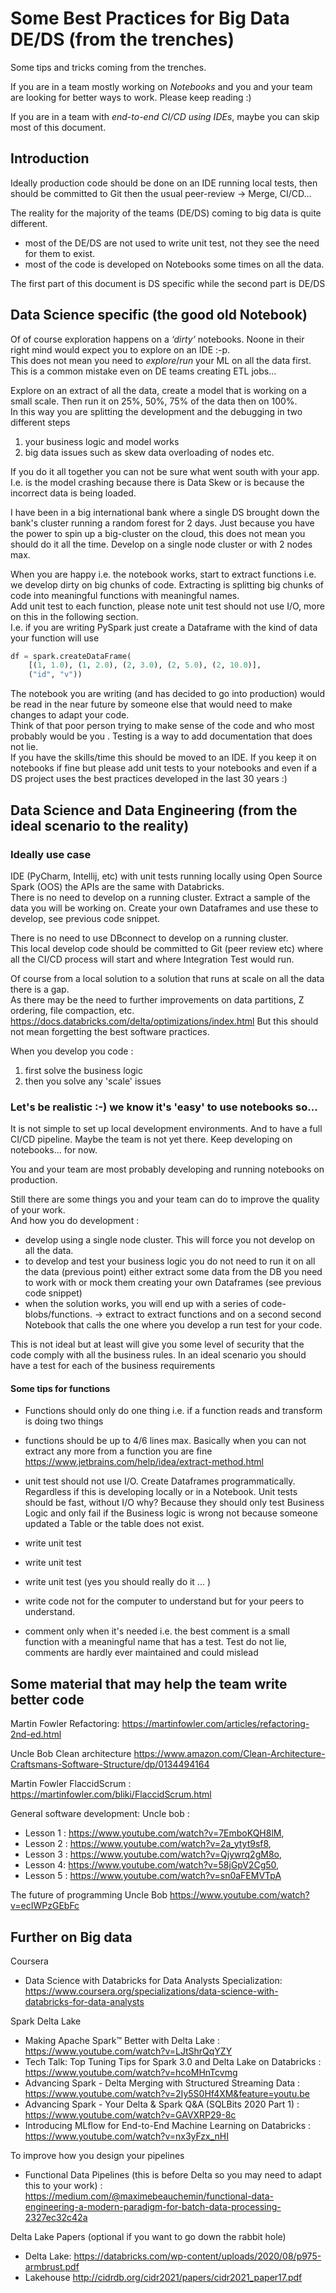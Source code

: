 # Some Best Practices for Big Data DE/DS (from the trenches)

Some tips and tricks coming from the trenches.

If you are in a team mostly working on *Notebooks* and you and your team are looking for better ways to work. Please keep reading :)  

If you are in a team with *end-to-end CI/CD using IDEs*, maybe you can skip most of this document. 



## Introduction

Ideally production code should be done on an IDE running local tests, then should be committed to Git then the usual peer-review -> Merge, CI/CD...

The reality for the majority of the teams (DE/DS) coming to big data is quite different. 
* most of the DE/DS are not used to write unit test, not they see the need for them to exist. 
* most of the code is developed on Notebooks some times on all the data.

The first part of this document is DS specific while the second part is DE/DS


## Data Science specific (the good old Notebook) 

Of of course exploration happens on a *‘dirty’* notebooks.  Noone in their right mind would expect you to explore on an IDE :-p.      
This does not mean you need to  *explore*/*run* your ML on all the data first.  This is a common mistake even on DE teams creating ETL jobs...   

Explore on an extract of all the data, create a model that is working on a small scale. Then run it on 25%, 50%, 75% of the data then on 100%.    
In this way you are splitting the development and the debugging in two different steps   
1. your business logic and model works    
1. big data issues such as skew data overloading of nodes etc.    

If you do it all together you can not be sure what went south with your app. I.e. is the 
model crashing because there is Data Skew or is because the incorrect data is being loaded.   

I have been in a big international bank where a single DS brought down the bank's cluster  running a random forest for 2 days.  Just because you have the power to spin up a big-cluster on the cloud, this does not mean you should do it all the time.  Develop on a single node cluster or with 2 nodes max. 
   
When you are happy i.e. the notebook works, start to extract functions i.e. we develop dirty on big chunks of code. Extracting is splitting big chunks of code into meaningful functions with meaningful names.  
Add unit test to each function, please note unit test should not use I/O, more on this in the following section.   
I.e. if you are writing PySpark just create a Dataframe with the kind of data your function will use 

```python
df = spark.createDataFrame(
    [(1, 1.0), (1, 2.0), (2, 3.0), (2, 5.0), (2, 10.0)],
    ("id", "v"))
```
   
The notebook you are writing (and has decided to go into production) would be read in the near future by someone else that would need to make changes to adapt your code.  
Think of that poor person trying to make sense of the code    and who most probably  would be you . Testing is a way to add documentation that does not lie.  
If you have the skills/time this should be moved to an IDE. If you keep it on notebooks if fine but  please add unit tests to your notebooks and even if a DS project uses the best practices developed in the last 30 years :) 


 ## Data Science and Data Engineering (from the ideal scenario to the reality)

### Ideally use case 

IDE (PyCharm, Intellij, etc)  with unit tests running locally using Open Source Spark (OOS) the APIs are the same with Databricks.  
There is no need to develop on a running cluster. Extract a sample of the data you will be working on. Create your own Dataframes and use these to develop, see previous code snippet. 


There is no need to use DBconnect to develop on a running cluster.  
This local develop code should be committed to Git (peer review etc) where all the CI/CD process will start and where Integration Test would run.   

Of course from a local solution to a solution that runs at scale on all the data there is a gap.  
As there may be the need to further improvements on data partitions, Z ordering, file compaction, etc.   https://docs.databricks.com/delta/optimizations/index.html 
But this should not mean forgetting the best software practices. 

When you develop you code :
1. first solve the business logic 
1. then you solve any 'scale' issues 



### Let's be realistic :-) we know it's 'easy' to use notebooks so...

It is not simple to set up local development environments. And to have a full CI/CD pipeline. Maybe the team is not yet there. Keep developing on notebooks... for now. 

You and your team are most probably developing and running notebooks on production.

Still there are some things you and your team can do to improve the quality of your work.  
And how you do development : 

* develop using a single node cluster. This will force you not develop on all the data. 
* to develop and test your business logic you do not need to run it on all the data (previous point) either extract some data from the DB you need to work with or mock them creating your own Dataframes (see previous code snippet)   
* when the solution works, you will end up with a series of code-blobs/functions. -> extract to extract functions and on a second second Notebook that calls the one where you develop a  run test for your code. 

This is not ideal but at least will give you some level of security that the code comply with all the business rules. In an ideal scenario you should have a test for each of the business requirements 

#### Some tips for functions 
* Functions should only do one thing i.e. if a function reads and transform is doing two things
* functions should be up to 4/6 lines max. Basically when you can not extract any more from a function you are fine   https://www.jetbrains.com/help/idea/extract-method.html 

* unit test should not use I/O. Create Dataframes programmatically. Regardless if this is developing locally or in a Notebook. Unit tests should be fast, without I/O why? Because they should only test Business Logic and only fail if the Business logic is wrong not because someone updated a Table or the table does not exist.

* write unit test 

* write unit test 

* write unit test (yes you should really do it ...    )

* write code not for the computer to understand but for your peers to understand. 

* comment only when it's needed i.e. the best comment is a small function with a meaningful name that has a test. Test do not lie, comments are hardly  ever maintained and could mislead 


## Some material that may help the team write better code

 

Martin Fowler Refactoring:  https://martinfowler.com/articles/refactoring-2nd-ed.html

Uncle Bob Clean architecture https://www.amazon.com/Clean-Architecture-Craftsmans-Software-Structure/dp/0134494164

Martin Fowler FlaccidScrum : https://martinfowler.com/bliki/FlaccidScrum.html

General software development: Uncle bob :
* Lesson 1 : https://www.youtube.com/watch?v=7EmboKQH8lM, 
* Lesson 2 : https://www.youtube.com/watch?v=2a_ytyt9sf8, 
* Lesson 3 : https://www.youtube.com/watch?v=Qjywrq2gM8o, 
* Lesson 4: https://www.youtube.com/watch?v=58jGpV2Cg50, 
* Lesson 5 : https://www.youtube.com/watch?v=sn0aFEMVTpA

The future of programming Uncle Bob https://www.youtube.com/watch?v=ecIWPzGEbFc


## Further on Big data   

Coursera   
* Data Science with Databricks for Data Analysts Specialization: https://www.coursera.org/specializations/data-science-with-databricks-for-data-analysts   

Spark Delta Lake  
* Making Apache Spark™ Better with Delta Lake :  https://www.youtube.com/watch?v=LJtShrQqYZY  
* Tech Talk: Top Tuning Tips for Spark 3.0 and Delta Lake on Databricks : https://www.youtube.com/watch?v=hcoMHnTcvmg   
* Advancing Spark - Delta Merging with Structured Streaming Data : https://www.youtube.com/watch?v=2Iy5S0Hf4XM&feature=youtu.be  
* Advancing Spark - Your Delta & Spark Q&A (SQLBits 2020 Part 1)  : https://www.youtube.com/watch?v=GAVXRP29-8c     
* Introducing MLflow for End-to-End Machine Learning on Databricks  : https://www.youtube.com/watch?v=nx3yFzx_nHI     


To improve how you design your pipelines    
* Functional Data Pipelines (this is before Delta so you may need to adapt this to your work) : https://medium.com/@maximebeauchemin/functional-data-engineering-a-modern-paradigm-for-batch-data-processing-2327ec32c42a    


Delta Lake Papers (optional if you want to go down the rabbit hole)     
* Delta Lake: https://databricks.com/wp-content/uploads/2020/08/p975-armbrust.pdf  
* Lakehouse http://cidrdb.org/cidr2021/papers/cidr2021_paper17.pdf  

